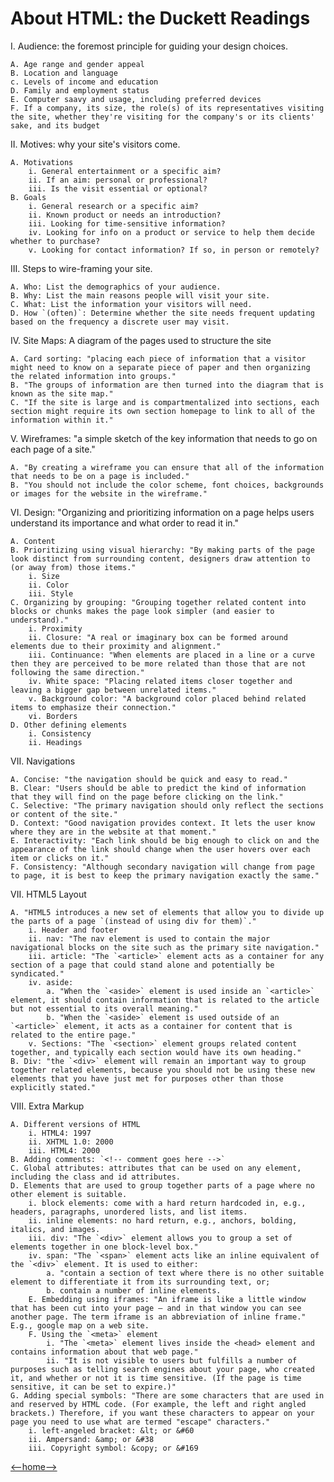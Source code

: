 # About HTML: the Duckett Readings

I. Audience: the foremost principle for guiding your design choices.

    A. Age range and gender appeal
    B. Location and language
    c. Levels of income and education
    D. Family and employment status
    E. Computer saavy and usage, including preferred devices
    F. If a company, its size, the role(s) of its representatives visiting the site, whether they're visiting for the company's or its clients' sake, and its budget

II. Motives: why your site's visitors come. 

    A. Motivations
        i. General entertainment or a specific aim?
        ii. If an aim: personal or professional?
        iii. Is the visit essential or optional? 
    B. Goals
        i. General research or a specific aim?
        ii. Known product or needs an introduction?
        iii. Looking for time-sensitive information? 
        iv. Looking for info on a product or service to help them decide whether to purchase? 
        v. Looking for contact information? If so, in person or remotely? 

III. Steps to wire-framing your site.

    A. Who: List the demographics of your audience.
    B. Why: List the main reasons people will visit your site.
    C. What: List the information your visitors will need. 
    D. How `(often)`: Determine whether the site needs frequent updating based on the frequency a discrete user may visit.

IV. Site Maps: A diagram of the pages used to structure the site

    A. Card sorting: "placing each piece of information that a visitor might need to know on a separate piece of paper and then organizing the related information into groups."
    B. "The groups of information are then turned into the diagram that is known as the site map."
    C. "If the site is large and is compartmentalized into sections, each section might require its own section homepage to link to all of the information within it."

V. Wireframes: "a simple sketch of the key information that needs to go on each page of a site."

    A. "By creating a wireframe you can ensure that all of the information that needs to be on a page is included."
    B. "You should not include the color scheme, font choices, backgrounds or images for the website in the wireframe."

VI. Design: "Organizing and prioritizing information on a page helps users understand its importance and what order to read it in."

    A. Content
    B. Prioritizing using visual hierarchy: "By making parts of the page look distinct from surrounding content, designers draw attention to (or away from) those items."
        i. Size
        ii. Color
        iii. Style
    C. Organizing by grouping: "Grouping together related content into blocks or chunks makes the page look simpler (and easier to understand)."
        i. Proximity
        ii. Closure: "A real or imaginary box can be formed around elements due to their proximity and alignment."
        iii. Continuance: "When elements are placed in a line or a curve then they are perceived to be more related than those that are not following the same direction."
        iv. White space: "Placing related items closer together and leaving a bigger gap between unrelated items."
        v. Background color: "A background color placed behind related items to emphasize their connection."
        vi. Borders
    D. Other defining elements
        i. Consistency
        ii. Headings
    
VII. Navigations

    A. Concise: "the navigation should be quick and easy to read."
    B. Clear: "Users should be able to predict the kind of information that they will find on the page before clicking on the link."
    C. Selective: "The primary navigation should only reflect the sections or content of the site."
    D. Context: "Good navigation provides context. It lets the user know where they are in the website at that moment."
    E. Interactivity: "Each link should be big enough to click on and the appearance of the link should change when the user hovers over each item or clicks on it."
    F. Consistency: "Although secondary navigation will change from page to page, it is best to keep the primary navigation exactly the same."

VII. HTML5 Layout

    A. "HTML5 introduces a new set of elements that allow you to divide up the parts of a page `(instead of using div for them)`."
        i. Header and footer
        ii. nav: "The nav element is used to contain the major navigational blocks on the site such as the primary site navigation."
        iii. article: "The `<article>` element acts as a container for any section of a page that could stand alone and potentially be syndicated."
        iv. aside: 
            a. "When the `<aside>` element is used inside an `<article>` element, it should contain information that is related to the article but not essential to its overall meaning."
            b. "When the `<aside>` element is used outside of an `<article>` element, it acts as a container for content that is related to the entire page."
        v. Sections: "The `<section>` element groups related content together, and typically each section would have its own heading."
    B. Div: "the `<div>` element will remain an important way to group together related elements, because you should not be using these new elements that you have just met for purposes other than those explicitly stated."

VIII. Extra Markup

    A. Different versions of HTML
        i. HTML4: 1997
        ii. XHTML 1.0: 2000
        iii. HTML4: 2000
    B. Adding comments: `<!-- comment goes here -->`
    C. Global attributes: attributes that can be used on any element, including the class and id attributes.
    D. Elements that are used to group together parts of a page where no other element is suitable.
        i. block elements: come with a hard return hardcoded in, e.g., headers, paragraphs, unordered lists, and list items.
        ii. inline elements: no hard return, e.g., anchors, bolding, italics, and images. 
        iii. div: "The `<div>` element allows you to group a set of elements together in one block-level box."
        iv. span: "The `<span>` element acts like an inline equivalent of the `<div>` element. It is used to either:
            a. "contain a section of text where there is no other suitable element to differentiate it from its surrounding text, or;
            b. contain a number of inline elements.
        E. Embedding using iframes: "An iframe is like a little window that has been cut into your page — and in that window you can see another page. The term iframe is an abbreviation of inline frame." E.g., google map on a web site. 
        F. Using the `<meta>` element
            i. "The `<meta>` element lives inside the <head> element and contains information about that web page."
            ii. "It is not visible to users but fulfills a number of purposes such as telling search engines about your page, who created it, and whether or not it is time sensitive. (If the page is time sensitive, it can be set to expire.)"
    G. Adding special symbols: "There are some characters that are used in and reserved by HTML code. (For example, the left and right angled brackets.) Therefore, if you want these characters to appear on your page you need to use what are termed "escape" characters."
        i. left-angeled bracket: &lt; or &#60
        ii. Ampersand: &amp; or &#38
        iii. Copyright symbol: &copy; or &#169

[<--home-->](/README.md)




